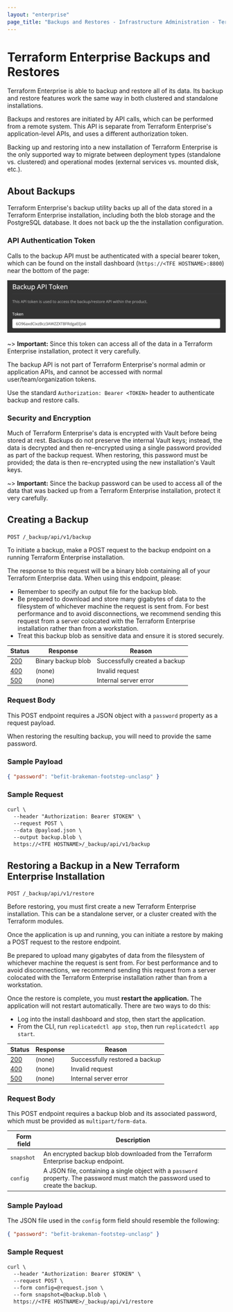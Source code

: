 ```yaml
---
layout: "enterprise"
page_title: "Backups and Restores - Infrastructure Administration - Terraform Enterprise"
---
```


# Terraform Enterprise Backups and Restores

Terraform Enterprise is able to backup and restore all of its data. Its backup and restore features work the same way in both clustered and standalone installations.

Backups and restores are initiated by API calls, which can be performed from a remote system. This API is separate from Terraform Enterprise's application-level APIs, and uses a different authorization token.

Backing up and restoring into a new installation of Terraform Enterprise is the only supported way to migrate between deployment types (standalone vs. clustered) and operational modes (external services vs. mounted disk, etc.).

## About Backups

Terraform Enterprise's backup utility backs up all of the data stored in a Terraform Enterprise installation, including both the blob storage and the PostgreSQL database. It does not back up the the installation configuration.

### API Authentication Token

Calls to the backup API must be authenticated with a special bearer token, which can be found on the install dashboard (`https://<TFE HOSTNAME>:8800`) near the bottom of the page:

![Screenshot: the TFE install dashboard, with the API token visible](./images/token.png)

~> **Important:** Since this token can access all of the data in a Terraform Enterprise installation, protect it very carefully.

The backup API is not part of Terraform Enterprise's normal admin or application APIs, and cannot be accessed with normal user/team/organization tokens.

Use the standard `Authorization: Bearer <TOKEN>` header to authenticate backup and restore calls.

### Security and Encryption

Much of Terraform Enterprise's data is encrypted with Vault before being stored at rest. Backups do not preserve the internal Vault keys; instead, the data is decrypted and then re-encrypted using a single password provided as part of the backup request. When restoring, this password must be provided; the data is then re-encrypted using the new installation's Vault keys.

~> **Important:** Since the backup password can be used to access all of the data that was backed up from a Terraform Enterprise installation, protect it very carefully.

[200]: https://developer.mozilla.org/en-US/docs/Web/HTTP/Status/200
[201]: https://developer.mozilla.org/en-US/docs/Web/HTTP/Status/201
[202]: https://developer.mozilla.org/en-US/docs/Web/HTTP/Status/202
[204]: https://developer.mozilla.org/en-US/docs/Web/HTTP/Status/204
[400]: https://developer.mozilla.org/en-US/docs/Web/HTTP/Status/400
[401]: https://developer.mozilla.org/en-US/docs/Web/HTTP/Status/401
[403]: https://developer.mozilla.org/en-US/docs/Web/HTTP/Status/403
[404]: https://developer.mozilla.org/en-US/docs/Web/HTTP/Status/404
[409]: https://developer.mozilla.org/en-US/docs/Web/HTTP/Status/409
[412]: https://developer.mozilla.org/en-US/docs/Web/HTTP/Status/412
[422]: https://developer.mozilla.org/en-US/docs/Web/HTTP/Status/422
[429]: https://developer.mozilla.org/en-US/docs/Web/HTTP/Status/429
[500]: https://developer.mozilla.org/en-US/docs/Web/HTTP/Status/500
[504]: https://developer.mozilla.org/en-US/docs/Web/HTTP/Status/504


## Creating a Backup

`POST /_backup/api/v1/backup`

To initiate a backup, make a POST request to the backup endpoint on a running Terraform Enterprise installation.

The response to this request will be a binary blob containing all of your Terraform Enterprise data. When using this endpoint, please:

- Remember to specify an output file for the backup blob.
- Be prepared to download and store many gigabytes of data to the filesystem of whichever machine the request is sent from. For best performance and to avoid disconnections, we recommend sending this request from a server colocated with the Terraform Enterprise installation rather than from a workstation.
- Treat this backup blob as sensitive data and ensure it is stored securely.

Status  | Response           | Reason
--------|--------------------|------------------------------
[200][] | Binary backup blob | Successfully created a backup
[400][] | (none)             | Invalid request
[500][] | (none)             | Internal server error

### Request Body

This POST endpoint requires a JSON object with a `password` property as a request payload.

When restoring the resulting backup, you will need to provide the same password.

### Sample Payload

```json
{ "password": "befit-brakeman-footstep-unclasp" }
```

### Sample Request

```shell
curl \
  --header "Authorization: Bearer $TOKEN" \
  --request POST \
  --data @payload.json \
  --output backup.blob \
  https://<TFE HOSTNAME>/_backup/api/v1/backup
```

## Restoring a Backup in a New Terraform Enterprise Installation

`POST /_backup/api/v1/restore`

Before restoring, you must first create a new Terraform Enterprise installation. This can be a standalone server, or a cluster created with the Terraform modules.

Once the application is up and running, you can initiate a restore by making a POST request to the restore endpoint.

Be prepared to upload many gigabytes of data from the filesystem of whichever machine the request is sent from. For best performance and to avoid disconnections, we recommend sending this request from a server colocated with the Terraform Enterprise installation rather than from a workstation.

Once the restore is complete, you must **restart the application.** The application will not restart automatically. There are two ways to do this:

- Log into the install dashboard and stop, then start the application.
- From the CLI, run `replicatedctl app stop`, then run `replicatedctl app start`.

Status  | Response           | Reason
--------|--------------------|------------------------------
[200][] | (none)             | Successfully restored a backup
[400][] | (none)             | Invalid request
[500][] | (none)             | Internal server error

### Request Body

This POST endpoint requires a backup blob and its associated password, which must be provided as `multipart/form-data`.

Form field | Description
-----------|------------
`snapshot` | An encrypted backup blob downloaded from the Terraform Enterprise backup endpoint.
`config`   | A JSON file, containing a single object with a `password` property. The password must match the password used to create the backup.

### Sample Payload

The JSON file used in the `config` form field should resemble the following:

```json
{ "password": "befit-brakeman-footstep-unclasp" }
```

### Sample Request

```shell
curl \
  --header "Authorization: Bearer $TOKEN" \
  --request POST \
  --form config=@request.json \
  --form snapshot=@backup.blob \
  https://<TFE HOSTNAME>/_backup/api/v1/restore
```

